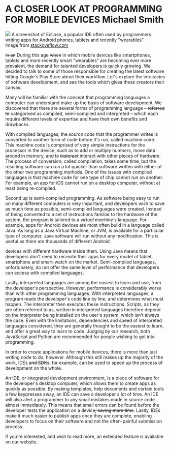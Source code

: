 <!--[TEMPLATE] article -->

# A CLOSER LOOK AT PROGRAMMING FOR MOBILE DEVICES <span>Michael Smith</span>

<div class="i">
	<img src="http://i.stack.imgur.com/3heiL.png">
	A screenshot of Eclipse, a popular IDE often used by programmers writing apps for Android phones, tablets and recently "wearables".
	<div>Image from <a href="http://stackoverflow.com/questions/5053834">stackoveflow.com</a></div>
</div>

<!--[COL-1]-->

<strike>In an</strike> <span class="hb">During this</span> age <strike>when</strike> <span class="hb">in which</span> mobile devices like smartphones, tablets and more recently smart "wearables" are becoming ever more prevalent, the demand for talented developers is quickly growing. We decided to talk to some of those responsible for creating the latest software hitting Google's Play Store <span class="hb">about their workflow</span>. Let's explore the intricacies of software development, and see the tools which give<strike>s</strike> these creators their canvas.

Many will be familiar with the concept that programming languages a computer can understand make up the basis of software development. We discovered that there are several forms of programming language &ndash; <strike>referred to</strike> <span class="hb">categorised</span> as compiled, semi-compiled and interpreted &ndash; which each require different levels of expertise and <span class="hb">have</span> their own benefits and drawbacks.

With compiled languages, the *source code* that the programmer writes is converted to another form of code before it's run, called machine code. This machine code is comprised of very simple instructions for the processor in the device, such as to add or multiply numbers, move data around in memory, and to <strike>insteract</strike> <span class="hb">interact</span> with other pieces of hardware. The process of conversion, called compilation, takes some time, but the resulting software can run a lot quicker than software written with either of the other two <span class="hb">programming</span> methods. One of the issues with compiled languages is that machine code for one type of chip cannot run on another. For example, an app for iOS cannot run on a desktop computer, without at least being re-compiled.

Second up is semi-compiled programming. As software being easy to run on many different computers is very important, and developers wish to save as much time as possible, semi-compiled languages were created. Instead of being converted to a set of instructions familiar to the hardware of the system, the program is tailored to a *virtual machine's* language. For example, apps for Android devices are most often build in a language called Java. As long as a Java Virtual Machine, or JVM, is available for a particular type of computer, Java software will run without any modification. This is useful as there are thousands of different Android

<!--[COL-2]-->

devices with different hardware inside them. Using Java means that developers don't need to recreate their apps for every model of tablet, smartphone and smart-watch on the market. Semi-compiled languages, unfortunately, do not offer the same level of performance that developers can access with compiled languages.

Lastly, interpreted languages are among the <span class="hb">e</span>asiest to learn and use, from the developer's perspective. However, performance is considerably worse than with other programming languages. With interpreted languages, a program reads the developer's code line by line, and determines what must happen. The interpreter then executes these instructions. Scripts, as they are often referred to as, written in interpreted languages therefore depend on the interpreter being installed on the user's system, which isn't always the case. Even with the limitations, dependencies and speed of interpreted languages considered, they are generally though<span class="hb">t</span> to be the easiest to learn, and offer a great way to learn to code. Judging by our research, both JavaScript and Python are recommended for people wishing to get into programming.

In order to create applications for mobile devices, there is more than just writing code to do, however. Although this still makes up the majority of the work, IDEs <strike>and SDKs</strike><span class="hb">, for example,</span> can be used to speed up the process of development on the whole.

An IDE, or integrated development environment, is a piece of software for the developer<span class="hb">'</span>s desktop computer, which allows them to create apps a<span class="hb">s</span> quickly as possible. By making templates, help documents and certain tools a few keypresses away, an IDE can save a developer a lot of time. An IDE will also alert a programmer to any small mistakes made in source code almost immediately. This means that small errors can be found before the developer tests the application on a device<strike>, saving more time</strike>. Lastly, IDEs make it much easier to publish apps once they are complete, enabling developers to focus on their software and not the often-painful submission process.

If you're interested, and wish to read more, an extended feature is available on our website. 